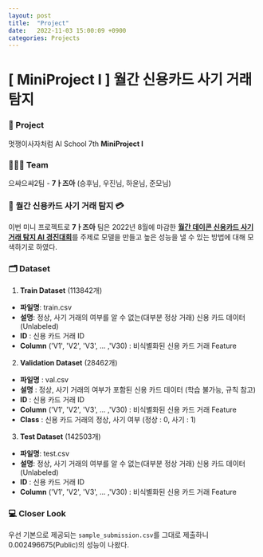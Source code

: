 ```yaml
---
layout: post
title:  "Project"
date:   2022-11-03 15:00:09 +0900
categories: Projects
---
```

# [ MiniProject I ] 월간 신용카드 사기 거래 탐지

### 🦁 Project 
멋쟁이사자처럼 AI School 7th **MiniProject I** <br/>

### 🙆‍♀️🙆 Team
으쌰으쌰2팀 - **7ㅏ즈아** (승후님, 우진님, 하윤님, 준모님)

### 🪪 **월간 신용카드 사기 거래 탐지** 💳

이번 미니 프로젝트로 **7ㅏ즈아** 팀은 2022년 8월에 마감한 [**월간 데이콘 신용카드 사기 거래 탐지 AI 경진대회**](https://dacon.io/competitions/official/235930/data)를 주제로 모델을 만들고 높은 성능을 낼 수 있는 방법에 대해 모색하기로 하였다. 

### 🗂️ Dataset

1. **Train Dataset** (113842개)
- **파일명**: train.csv
- **설명**: 정상, 사기 거래의 여부를 알 수 없는(대부분 정상 거래) 신용 카드 데이터 (Unlabeled)
- **ID** : 신용 카드 거래 ID
- **Column** ('V1', 'V2', 'V3', ... ,'V30) : 비식별화된 신용 카드 거래 Feature



2. **Validation Dataset** (28462개)
- **파일명** : val.csv
- **설명** : 정상, 사기 거래의 여부가 포함된 신용 카드 데이터 (학습 불가능, 규칙 참고)
- **ID** : 신용 카드 거래 ID
- **Column** ('V1', 'V2', 'V3', ... ,'V30) : 비식별화된 신용 카드 거래 Feature
- **Class** : 신용 카드 거래의 정상, 사기 여부 (정상 : 0, 사기 : 1)


3. **Test Dataset** (142503개)
- **파일명**: test.csv
- **설명**: 정상, 사기 거래의 여부를 알 수 없는(대부분 정상 거래) 신용 카드 데이터 (Unlabeled)
- **ID** : 신용 카드 거래 ID
- **Column** ('V1', 'V2', 'V3', ... ,'V30) : 비식별화된 신용 카드 거래 Feature



### 💻 Closer Look

우선 기본으로 제공되는 `sample_submission.csv`를 그대로 제출하니 0.002496675(Public)의 성능이 나왔다.





<!-- ### 🐾　　🐾
### 🐾　　🐾
### 🐾　　🐾
### 🐾　　🐾
### 🐾　　🐾
### 🐾　　🐾 
<font color='dodgerblue'> 예쁜 파랑 </font>
<font color='lightgray'>Miss</font>
<mark style='background-color: #f1f8ff'> 연한 파랑 </mark>
<mark style='background-color: #fff5b1'> 연한 노랑 </mark>
<mark style='background-color: #ffdce0'> 연한 빨강 </mark>
<mark style='background-color: #dcffe4'> 연한 초록 </mark>
<mark style='background-color: #f5f0ff'> 연한 보라 </mark>
<mark style='background-color: #f6f8fa'> 연한 회색 </mark>
-->

